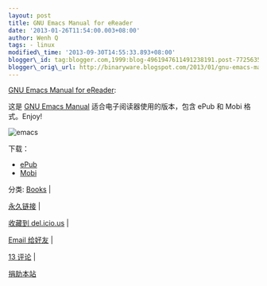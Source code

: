 ```yaml
--- 
layout: post 
title: GNU Emacs Manual for eReader 
date: '2013-01-26T11:54:00.003+08:00' 
author: Wenh Q
tags: - linux
modified\_time: '2013-09-30T14:55:33.893+08:00' 
blogger\_id: tag:blogger.com,1999:blog-4961947611491238191.post-7725635480546092027
blogger\_orig\_url: http://binaryware.blogspot.com/2013/01/gnu-emacs-manual-for-ereader.html
--- 
```

[GNU Emacs Manual for
eReader](http://linuxtoy.org/archives/gnu-emacs-manual-for-ereader.html):

这是 [GNU Emacs
Manual](https://www.gnu.org/software/emacs/manual/emacs.html)
适合电子阅读器使用的版本，包含 ePub 和 Mobi 格式。Enjoy!



![emacs](http://lt-file.b0.upaiyun.com/files/2013/01/emacs-cover.png)



下载：




-   [ePub](http://linuxtoy.org/book/emacs_man.epub)
-   [Mobi](http://linuxtoy.org/book/emacs_man.mobi)

分类:
[Books](http://linuxtoy.org/category/books "View all posts in Books") |

[永久链接](http://linuxtoy.org/archives/gnu-emacs-manual-for-ereader.html)
|

[收藏到
del.icio.us](http://delicious.com/save?url=http://linuxtoy.org/archives/gnu-emacs-manual-for-ereader.html&title=GNU%20Emacs%20Manual%20for%20eReader)
|

[Email
给好友](mailto:?Subject=Check+This+Out&body=I+think+you'll+like+this:+http://linuxtoy.org/archives/gnu-emacs-manual-for-ereader.html)
|

[13
评论](http://linuxtoy.org/archives/gnu-emacs-manual-for-ereader.html#comments)
|

[捐助本站](http://linuxtoy.org/faq/donate)
